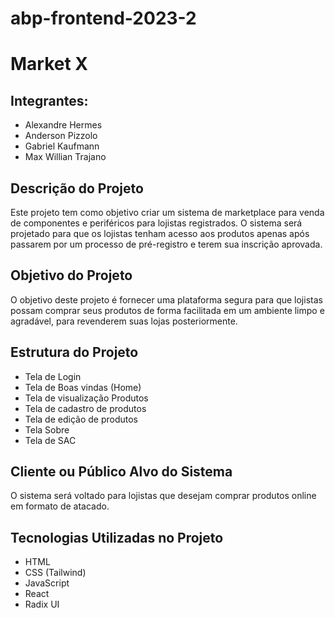 # abp-frontend-2023-2

# Market X

## Integrantes:
- Alexandre Hermes
- Anderson Pizzolo
- Gabriel Kaufmann
- Max Willian Trajano

## Descrição do Projeto
Este projeto tem como objetivo criar um sistema de marketplace para venda de componentes e periféricos para lojistas registrados. O sistema será projetado para que os lojistas tenham acesso aos produtos apenas após passarem por um processo de pré-registro e terem sua inscrição aprovada.


## Objetivo do Projeto
O objetivo deste projeto é fornecer uma plataforma segura para que lojistas possam comprar seus produtos de forma facilitada em um ambiente limpo e agradável, para revenderem suas lojas posteriormente.

## Estrutura do Projeto
- Tela de Login
- Tela de Boas vindas (Home)
- Tela de visualização Produtos
- Tela de cadastro de produtos
- Tela de edição de produtos
- Tela Sobre
- Tela de SAC

## Cliente ou Público Alvo do Sistema
O sistema será voltado para lojistas que desejam comprar produtos online em formato de atacado.

## Tecnologias Utilizadas no Projeto
- HTML
- CSS (Tailwind)
- JavaScript
- React
- Radix UI
